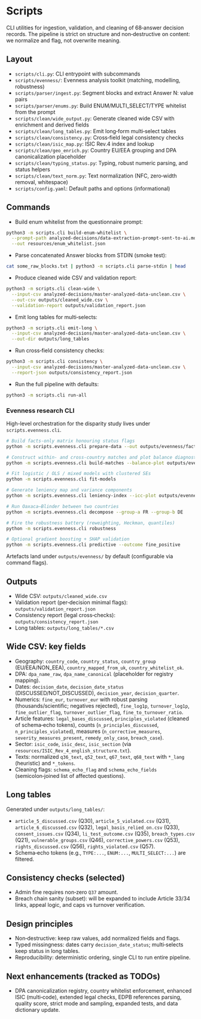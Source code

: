 # Scripts

CLI utilities for ingestion, validation, and cleaning of 68‑answer decision records. The pipeline is strict on structure and non‑destructive on content: we normalize and flag, not overwrite meaning.

## Layout

- `scripts/cli.py`: CLI entrypoint with subcommands
- `scripts/evenness/`: Evenness analysis toolkit (matching, modelling, robustness)
- `scripts/parser/ingest.py`: Segment blocks and extract Answer N: value pairs
- `scripts/parser/enums.py`: Build ENUM/MULTI_SELECT/TYPE whitelist from the prompt
- `scripts/clean/wide_output.py`: Generate cleaned wide CSV with enrichment and derived fields
- `scripts/clean/long_tables.py`: Emit long‑form multi‑select tables
- `scripts/clean/consistency.py`: Cross‑field legal consistency checks
- `scripts/clean/isic_map.py`: ISIC Rev.4 index and lookup
- `scripts/clean/geo_enrich.py`: Country EU/EEA grouping and DPA canonicalization placeholder
- `scripts/clean/typing_status.py`: Typing, robust numeric parsing, and status helpers
- `scripts/clean/text_norm.py`: Text normalization (NFC, zero‑width removal, whitespace)
- `scripts/config.yaml`: Default paths and options (informational)

## Commands

- Build enum whitelist from the questionnaire prompt:

```bash
python3 -m scripts.cli build-enum-whitelist \
  --prompt-path analyzed-decisions/data-extraction-prompt-sent-to-ai.md \
  --out resources/enum_whitelist.json
```

- Parse concatenated Answer blocks from STDIN (smoke test):

```bash
cat some_raw_blocks.txt | python3 -m scripts.cli parse-stdin | head
```

- Produce cleaned wide CSV and validation report:

```bash
python3 -m scripts.cli clean-wide \
  --input-csv analyzed-decisions/master-analyzed-data-unclean.csv \
  --out-csv outputs/cleaned_wide.csv \
  --validation-report outputs/validation_report.json
```

- Emit long tables for multi‑selects:

```bash
python3 -m scripts.cli emit-long \
  --input-csv analyzed-decisions/master-analyzed-data-unclean.csv \
  --out-dir outputs/long_tables
```

- Run cross‑field consistency checks:

```bash
python3 -m scripts.cli consistency \
  --input-csv analyzed-decisions/master-analyzed-data-unclean.csv \
  --report-json outputs/consistency_report.json
```

- Run the full pipeline with defaults:

```bash
python3 -m scripts.cli run-all
```

### Evenness research CLI

High-level orchestration for the disparity study lives under `scripts.evenness.cli`.

```bash
# Build facts-only matrix honouring status flags
python -m scripts.evenness.cli prepare-data --out outputs/evenness/fact_matrix.parquet

# Construct within- and cross-country matches and plot balance diagnostics
python -m scripts.evenness.cli build-matches --balance-plot outputs/evenness/balance.png

# Fit logistic / OLS / mixed models with clustered SEs
python -m scripts.evenness.cli fit-models

# Generate leniency map and variance components
python -m scripts.evenness.cli leniency-index --icc-plot outputs/evenness/icc.png

# Run Oaxaca–Blinder between two countries
python -m scripts.evenness.cli decompose --group-a FR --group-b DE

# Fire the robustness battery (reweighting, Heckman, quantiles)
python -m scripts.evenness.cli robustness

# Optional gradient boosting + SHAP validation
python -m scripts.evenness.cli predictive --outcome fine_positive
```

Artefacts land under `outputs/evenness/` by default (configurable via command flags).

## Outputs

- Wide CSV: `outputs/cleaned_wide.csv`
- Validation report (per‑decision minimal flags): `outputs/validation_report.json`
- Consistency report (legal cross‑checks): `outputs/consistency_report.json`
- Long tables: `outputs/long_tables/*.csv`

## Wide CSV: key fields

- Geography: `country_code`, `country_status`, `country_group` (EU/EEA/NON_EEA), `country_mapped_from_uk`, `country_whitelist_ok`.
- DPA: `dpa_name_raw`, `dpa_name_canonical` (placeholder for registry mapping).
- Dates: `decision_date`, `decision_date_status` (DISCUSSED/NOT_DISCUSSED), `decision_year`, `decision_quarter`.
- Numerics: `fine_eur`, `turnover_eur` with robust parsing (thousands/scientific; negatives rejected), `fine_log1p`, `turnover_log1p`, `fine_outlier_flag`, `turnover_outlier_flag`, `fine_to_turnover_ratio`.
- Article features: `legal_bases_discussed`, `principles_violated` (cleaned of schema‑echo tokens), counts (`n_principles_discussed`, `n_principles_violated`), measures (`n_corrective_measures`, `severity_measures_present`, `remedy_only_case`, `breach_case`).
- Sector: `isic_code`, `isic_desc`, `isic_section` (via `resources/ISIC_Rev_4_english_structure.txt`).
- Texts: normalized `q36_text`, `q52_text`, `q67_text`, `q68_text` with `*_lang` (heuristic) and `*_tokens`.
- Cleaning flags: `schema_echo_flag` and `schema_echo_fields` (semicolon‑joined list of affected questions).

## Long tables

Generated under `outputs/long_tables/`:
- `article_5_discussed.csv` (Q30), `article_5_violated.csv` (Q31), `article_6_discussed.csv` (Q32), `legal_basis_relied_on.csv` (Q33), `consent_issues.csv` (Q34), `li_test_outcome.csv` (Q35), `breach_types.csv` (Q21), `vulnerable_groups.csv` (Q46), `corrective_powers.csv` (Q53), `rights_discussed.csv` (Q56), `rights_violated.csv` (Q57).
- Schema‑echo tokens (e.g., `TYPE:...`, `ENUM:...`, `MULTI_SELECT:...`) are filtered.

## Consistency checks (selected)

- Admin fine requires non‑zero `Q37` amount.
- Breach chain sanity (subset): will be expanded to include Article 33/34 links, appeal logic, and caps vs turnover verification.

## Design principles

- Non‑destructive: keep raw values, add normalized fields and flags.
- Typed missingness: dates carry `decision_date_status`; multi‑selects keep status in long tables.
- Reproducibility: deterministic ordering, single CLI to run entire pipeline.

## Next enhancements (tracked as TODOs)

- DPA canonicalization registry, country whitelist enforcement, enhanced ISIC (multi‑code), extended legal checks, EDPB references parsing, quality score, strict mode and sampling, expanded tests, and data dictionary update.
